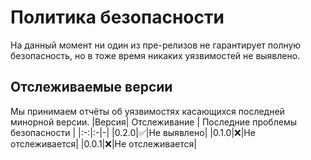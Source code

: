 # Политика безопасности
На данный момент ни один из пре-релизов не гарантирует полную безопасность, но в тоже время никаких уязвимостей не выявлено.

## Отслеживаемые версии
Мы принимаем отчёты об уязвимостях касающихся последней минорной версии.
|Версия| Отслеживание | Последние проблемы безопасности |
|:-:|:-|-|
|0.2.0|✅|Не выявлено|
|0.1.0|❌|Не отслеживается|
|0.0.1|❌|Не отслеживается|
